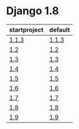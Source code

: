 # Django 1.8 #

| startproject | default |
| --- | --- |
| [1.1.3](https://github.com/fmierlo/django-default-settings/blob/master/diff/1.8/startproject_1.1.3_1.8.diff) | [1.1.3](https://github.com/fmierlo/django-default-settings/blob/master/diff/1.8/default_1.1.3_1.8.diff) |
| [1.2](https://github.com/fmierlo/django-default-settings/blob/master/diff/1.8/startproject_1.2_1.8.diff) | [1.2](https://github.com/fmierlo/django-default-settings/blob/master/diff/1.8/default_1.2_1.8.diff) |
| [1.3](https://github.com/fmierlo/django-default-settings/blob/master/diff/1.8/startproject_1.3_1.8.diff) | [1.3](https://github.com/fmierlo/django-default-settings/blob/master/diff/1.8/default_1.3_1.8.diff) |
| [1.4](https://github.com/fmierlo/django-default-settings/blob/master/diff/1.8/startproject_1.4_1.8.diff) | [1.4](https://github.com/fmierlo/django-default-settings/blob/master/diff/1.8/default_1.4_1.8.diff) |
| [1.5](https://github.com/fmierlo/django-default-settings/blob/master/diff/1.8/startproject_1.5_1.8.diff) | [1.5](https://github.com/fmierlo/django-default-settings/blob/master/diff/1.8/default_1.5_1.8.diff) |
| [1.6](https://github.com/fmierlo/django-default-settings/blob/master/diff/1.8/startproject_1.6_1.8.diff) | [1.6](https://github.com/fmierlo/django-default-settings/blob/master/diff/1.8/default_1.6_1.8.diff) |
| [1.7](https://github.com/fmierlo/django-default-settings/blob/master/diff/1.8/startproject_1.7_1.8.diff) | [1.7](https://github.com/fmierlo/django-default-settings/blob/master/diff/1.8/default_1.7_1.8.diff) |
| [1.8](https://github.com/fmierlo/django-default-settings/blob/master/diff/1.8/startproject_1.8_1.8.diff) | [1.8](https://github.com/fmierlo/django-default-settings/blob/master/diff/1.8/default_1.8_1.8.diff) |
| [1.9](https://github.com/fmierlo/django-default-settings/blob/master/diff/1.8/startproject_1.9_1.8.diff) | [1.9](https://github.com/fmierlo/django-default-settings/blob/master/diff/1.8/default_1.9_1.8.diff) |
